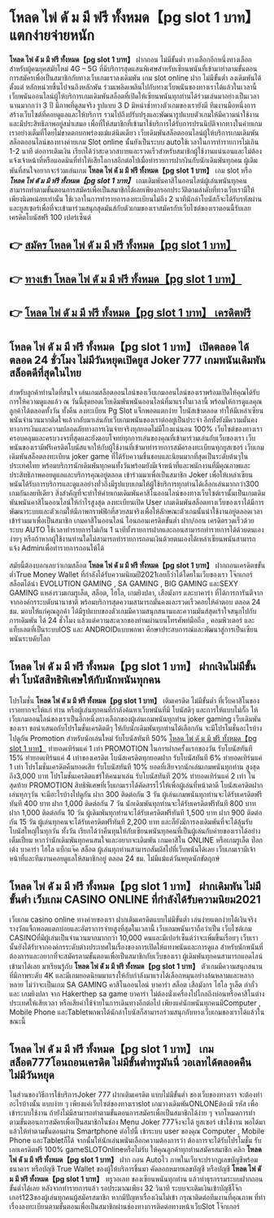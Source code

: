 # โหลด ไพ่ ดั ม มี ฟรี ทั้งหมด【pg slot 1 บาท】  แตกง่ายจ่ายหนัก

**โหลด ไพ่ ดั ม มี ฟรี ทั้งหมด【pg slot 1 บาท】** ฝากถอน ไม่มีขั้นต่ำ  ทางเลือกอีกหนึ่งทางเลือกสำหรับผู้คนยุคสมัยใหม่ 4G – 5G ที่มีบริการสุดแสนพิเศษสำหรับเซียนพนันที่เข้ามาทำตามขั้นตอนการสมัครเพื่อเป็นสมาชิกกับทางเว็บเกมเราลงเดิมพัน เกม slot online ฝาก ไม่มีขั้นต่ำ ลงเดิมพันได้ตั้งแต่ หลักหน่วยขึ้นไปจนถึงหลักพัน ร่วมเพลิดเพลินไปกับทางเว็บพนันของทางเราได้แล้วในเวลานี้เว็บพนันออนไลน์ผู้ให้บริการเกมเดิมพันสล็อตที่เปิดให้เซียนพนันทุกท่านได้ร่วมเล่นมาอย่างเป็นเวลานานมากกว่า 3 ปี มีภาพที่ดูสมจริง รูปแบบ 3 D
มิหนำซ้ำทางตัวเกมของเรายังมี ทีมงานมือหนึ่งการสร้างเว็บไซต์ที่คอยดูแลและให้บริการ  รวมไปถึงปรับปรุงและพัฒนารูปแบบตัวเกมให้มีความน่าใช้งานและมีประสิทธิภาพอยู่สม่ำเสมอ เพื่อที่ให้สมาชิกที่เข้ามาใช้บริการได้รับการปรนนิบัติจากทางในค่ายเกมเราอย่างเต็มที่โดยไม่ขาดตกบกพร่องแม้แต่นิดเดียว เว็บเดิมพันสล็อตออนไลน์ผู้ให้บริการเกมเดิมพันสล็อตออนไลน์ของทางค่ายเกม Slot online นั้นยังเป็นระบบ autoใช้เวลาในการทำรายการไม่เกิน 1-2 นาที ต่อการเติมเงิน เรียกได้ว่าสะดวกสบายและรวดเร็วสำหรับสมาชิกผู้ใช้งานแน่นอนและไม่ต้องแจ้งเจ้าหน้าที่หรือแอดมินที่ทำให้เสียโอกาสอีกต่อไปเมื่อทำรายการฝากงินกับนักเดิมพันทุกคน
ผู้เดิมพันที่สนใจอยากจะร่วมเล่นเกม **โหลด ไพ่ ดั ม มี ฟรี ทั้งหมด【pg slot 1 บาท】** เกม slot  หรือ ***โหลด ไพ่ ดั ม มี ฟรี ทั้งหมด【pg slot 1 บาท】*** เกมเดิมพันคาสิโนออนไลน์ผู้เล่นพนันทุกคนสามารถทำตามขั้นตอนการสมัครเพื่อเป็นสมาชิกได้เลยเพียงกรอกประวัติตามลำดับที่ทางเว็บเรามีให้เพียงนิดหน่อยเท่านั้น ใช้เวลาในการทำรายการลงทะเบียนไม่ถึง 2 นาทีนักล่าโบนัสก็จะได้รับรหัสผ่านและยูสเซอร์เพื่อที่จะเข้ามาร่วมสนุกสุดมันส์กับตัวเกมของเราสมัครกับเว็บไซต์ของเราตอนนี้รับเลยเครดิตโบนัสฟรี 100 เปอร์เซ็นต์ 

## 👉 [สมัคร โหลด ไพ่ ดั ม มี ฟรี ทั้งหมด【pg slot 1 บาท】](https://archa888.com/)
## 👉 [ทางเข้า โหลด ไพ่ ดั ม มี ฟรี ทั้งหมด【pg slot 1 บาท】](https://archa888.com/)
## 👉 [โหลด ไพ่ ดั ม มี ฟรี ทั้งหมด【pg slot 1 บาท】 เครดิตฟรี](https://archa888.com/)

## โหลด ไพ่ ดั ม มี ฟรี ทั้งหมด【pg slot 1 บาท】 เปิดตลอด ได้ตลอด 24 ชั่วโมง ไม่มีวันหยุดเปิดยูส Joker 777 เกมพนันเดิมพันสล็อตดีที่สุดในไทย

สำหรับลูกค้าท่านใดที่สนใจ เล่นเกมสล็อตออนไลน์ของเว็บเกมออนไลน์ของเราพร้อมเปิดให้คุณได้รับการให้ความดูแลแล้ว ณ วันนี้สุดยอดเว็บเดิมพันพนันออนไลน์ที่มาแรงในเวลานี้ พร้อมให้การดูแลคุณลูกค้าได้ตลอดทั้งวัน ทั้งคืน ลงทะเบียน  Pg Slot แจ็กพอตแตกง่าย โบนัสเข้าตลอด ทำให้มีเหล่าเซียนพนันจำนวนมากติดใจแล้วกลับมาเล่นกับเว็บเกมพนันของเราต่ออยู่เป็นประจำ อีกทั้งยังมีความมั่นคงทางการเงินและความปลอดภัยทางการเงินจ่ายจริงทุกยอดไม่มีโกงแน่นอน 100% เว็บไซต์ของทางเราครอบคลุมและครบวงจรที่สุดและยังตอบโจทย์ทุกการเล่นของคุณที่เข้ามาร่วมเล่นกับเว็บของเรา
เว็บพนันของเรามีฟรีเครดิตโบนัสแจกให้กับผู้ใช้งานที่เข้ามาทำรายการสมัครลงทะเบียนทุกยูสเซอร์ เว็บเกมเดิมพันสล็อตลงทะเบียน joker game ที่ได้รับความชื่นชอบและนิยมมากที่สุดเป็นระดับต้นๆในประเทศไทย พร้อมบริการนักเดิมพันทุกคนทั้งวันพร้อมยังมีเจ้าหน้าที่และพนักงานที่มีคุณภาพและประสิทธิภาพคอยดูแลและบริการคุณอยู่ตลอด เข้าร่วมมาเพื่อเป็นสมาชิก Joker เพื่อให้เหล่าเซียนพนันได้รับการบริการและดูแลอย่างทั่วถึงมีรูปแบบเกมให้ผู้ใช้บริการทุกท่านได้เลือกเล่นมากกว่า300 เกมกันเลยทีเดียว
สิ่งสำคัญที่จะทำให้ค่ายเกมเดิมพันคาสิโนออนไลน์ของทางเว็บไซต์เรานั้นเป็นเกมเดิมพันพนันคาสิโนออนไลน์ให้กำไรสูงสุด ลงทะเบียนเปิด User  เกมเดิมพันสล็อตทางเว็บของเราได้มีการพัฒนาระบบและตัวเกมให้มีภาพกราฟฟิกที่สวยสมจริงเพื่อให้ลักษณะตัวเกมนั้นน่าใช้งานอยู่ตลอดเวลา เข้าร่วมมาเพื่อเป็นสมาชิก เกมคาสิโนออนไลน์ โอนถอนเครดิตขั้นต่ำ ฝาก/ถอน เครดิตรวดเร็วด้วยระบบ AUTO ใช้เวลาทำรายการไม่เกิน 1 นาทีทั้งรายการฝากและถอนสามารถทำรายการได้ด้วยตนเองง่ายๆ หรือถ้าหากผู้ใช้งานท่านใดไม่สามารถทำรายการถอนเงินด้วยตนเองได้เหล่าเซียนพนันสามารถแจ้ง Adminเพื่อทำรายการถอนให้ได้

สมัยนี้ต้องบอกเลยว่าเกมสล็อต **โหลด ไพ่ ดั ม มี ฟรี ทั้งหมด【pg slot 1 บาท】** ฝากถอนเครดิตขขั้นต่ำTrue Money Wallet ที่กำลังได้รับความนิยมปี2021เลยก็ว่าได้โดยในเว็บของเรา โจ๊กเกอร์ สล็อตได้นำ EVOLUTION GAMING , SA GAMING , BIG GAMING และSEXY GAMING แหล่งรวมเกมรูเล็ต, สล็อต, ไฮโล, เกมยิงปลา, เสือมังกร และบาคาร่า ที่ได้การการันตีจากจากองค์กรระบดับนานาชาติ พร้อมบริการสุดความสามารถมั่นคงและรวดเร็วคอยให้คำตอบ ตลอด 24 ชม. มอบให้แก่คุณลูกค้า ได้มีรูปแบบของตัวเกมมีความสนุกสนานและความมันส์สุดเร้าใจสนุกไปกับการเดิมพัน ได้ 24 ชั่วโมง แล้วแต่ความสะดวกของท่านผ่านบนโทรศัพท์มือถือ , คอมพิวเตอร์ และแท็บเลตที่เป็นระบบIOS และ ANDROIDแบบพกพา ศึกษาประสบการณ์และพัฒนาสู่การเป็นเซียนพนันระบดับโลก

## โหลด ไพ่ ดั ม มี ฟรี ทั้งหมด【pg slot 1 บาท】 ฝากเงินไม่มีขั้นต่ำ โบนัสสิทธิพิเศษให้กับนักพนันทุกคน

โปรโมชั่น **โหลด ไพ่ ดั ม มี ฟรี ทั้งหมด【pg slot 1 บาท】** เติมเครดิต ไม่มีขั้นต่ำ ที่เว็บคาสิโนของเราอยากจะให้แก่  ท่าน หรือผู้เล่นทุกคนที่กำลังค้นหาเว็บพนันที่มี โบนัสดีๆ และการให้แบบไม่กั๊ก ให้เว็บเกมออนไลน์ของเราเป็นอีกหนึ่งทางเลือกของผู้เล่นเกมพนันทุกท่าน joker gaming เว็บเดิมพันของเรา ขอนำเสนอกับโปรโมชั่นเครดิตดีๆ ให้กับนักเดิมพันทุกท่านได้เลือกกัน จะมีโปรโมชั่นอะไรบ้างไปดูกัน
 Promotion สำหรับนักเล่นใหม่ รับโบนัสทันที 50% [โหลด ไพ่ ดั ม มี ฟรี ทั้งหมด【pg slot 1 บาท】](https://archa888.com/) ทำยอดเทิร์นแค่ 1 เท่า
 PROMOTION ในการฝากครั้งแรกของวัน รับโบนัสทันที 15% ทำยอดเทิร์นแค่ 4 เท่าของเครดิต
โบนัสเครดิตทุกยอดฝาก รับโบนัสทันที 6% ทำยอดเทิร์นแค่ 1 เท่า
โปรโมชั่นเครดิตคืนยอดเสีย รับโบนัสทันที 10% ยอดที่เสียจากนักเล่นเกมพนันทุกท่าน สูงสุดถึง3,000 บาท
โปรโมชั่นเครดิตแชร์ให้คนมาเล่น รับโบนัสทันที 20% ทำยอดเทิร์นแค่ 2 เท่า
ในสุดท้าย PROMOTION สิทธิพิเศษที่เว็บเกมเราได้คัดสรรไว้ให้เพื่อผู้เล่นที่หน้าตาดี โบนัสเครดิตฝากเล่นทุกๆวัน จะมีอะไรบ้างไปดูกัน
ฝาก 300 ติดต่อกัน 3 วัน ผู้เล่นเกมพนันทุกท่านจะได้รับเครดิตฟรีทันที 400 บาท
ฝาก 1,000 ติดต่อกัน 7 วัน นักเดิมพันทุกท่านจะได้รับเครดิตฟรีทันที 800 บาท
ฝาก 1,000 ติดต่อกัน 10 วัน ผู้เดิมพันทุกท่านจะได้รับเครดิตฟรีทันที 1,500 บาท
ฝาก 900 ติดต่อกัน 15 วัน ผู้เล่นทุกคนจะได้รับเครดิตฟรีทันที 2,200 บาท
และก็ยังมีการลงเดิมพันที่จะได้ลุ้นรับโบนัสใหญ่ในทุกวัน ทั้งวัน เรียกได้ว่าคืนทุนให้กับเซียนพนันทุกคนที่เป็นผู้เล่นกับค่ายของเราได้อย่างเต็มเปี่ยม หากว่านักเดิมพันทุกคนสนใจและอยากจะเดิมพัน เกมคาสิโน ONLINE หรือเกมรูเล็ต  ป๊อกเด้ง บาคาร่า ไฮโล แบ็กแจ๊ค สล็อต ผู้เล่นทุกท่านสามารถสัมผัสไปที่เว็บพนันได้เลย เว็บเกมเรามีเจ้าหน้าที่และทีมงานคอยดูแลให้สมาชิกอยู่ ตลอด 24 ชม. ไม่มีแม้แต่วันหยุดนักขัตฤกษ์

## โหลด ไพ่ ดั ม มี ฟรี ทั้งหมด【pg slot 1 บาท】 ฝากเดิมพัน ไม่มีขั้นต่ำ  เว็บเกม CASINO ONLINE ที่กำลังได้รับความนิยม2021

เว็บเกม casino online ทางค่ายของเรา ฝากเติมเครดิตแบบไม่มีขั้นต่ำ เล่นง่ายแตกง่ายได้เงินจริง รางวัลแจ็กพอตแตกบ่อยและอัตราการจ่ายสูงที่สุดในเวลานี้ เว็บเกมพนันเราถือว่าเป็น เว็บไซต์เกม CASINOที่มีผู้เล่นเป็นจำนวนมากมากกว่า 10,000 คนและมีเปอร์เซ็นต์ว่าจะเพิ่มขึ้นเรื่อยๆ เว็บเรานั้นยังได้รับจากองค์กรระดับต่างประเทศในเรื่องของการเปิดให้แทงพนันและการดูแล สำหรับนักพนันที่ต้องการและอยากที่จะสมัครตามขั้นตอนเพื่อเป็นสมาชิกกับเว็บของเรา ผู้เดิมพันทุกคนสามารถแอดไลน์เข้ามาได้เลย
	มาเรียนรู้กับ **โหลด ไพ่ ดั ม มี ฟรี ทั้งหมด【pg slot 1 บาท】** ตัวเกมมีความสนุกสนานที่มีภาพระดับ 4K และมีเกมยอดนิยมมาแรงให้กับกำลังมาแรงได้เลือกหมุนอย่างล้นหลามและหลากหลาย  ไม่ว่าจะเป็นเกม SA GAMING คาสิโนออนไลน์ บาคาร่า สล็อต เสือมังกร ไฮโล รูเล็ต กำถั่ว และ เกมยิงปลา จาก Hakerthep sa game บาคาร่า ไม่ต้องนั่งเครื่องไปไกลถึงบ่อนหรือคาสิโนต่างประเทศให้เสียเวลา หรือเสียค่าใช้จ่ายในการเดินทางอีกต่อไป เพียงแค่นักพนันทุกคนมีComputer , Mobile Phone และTabletพกพาได้นักล่าโบนัสก็สามารถร่วมสนุกกับทางเว็บเกมของเราได้แล้วในขณะนี้

## โหลด ไพ่ ดั ม มี ฟรี ทั้งหมด【pg slot 1 บาท】 เกมสล็อต777โอนถอนเครดิต ไม่มีขั้นต่ำทรูมันนี่ วอเลทได้ตลอดคืน ไม่มีวันหยุด

ในส่วนของวิธีการใช้บริการJoker 777 ฝากเติมเครดิต แบบไม่มีขั้นต่ำ ของเว็บของทางเรา จะต้องทำอะไรบ้างนั้น แบบง่าย ๆ เพียงแค่เว็บไซต์ของทางเราslot เกมวางเดิมพันONLONEต้องมี รหัส เพื่อเข้าระบบใช้งาน ถ้ายังไม่มีสามารถทำตามขั้นตอนการสมัครเพื่อเป็นสมาชิกได้ง่าย ๆ จากโหมดการทำตามขั้นตอนการสมัครเพื่อเป็นสมาชิกในช่อง Menu Joker 777จึงจะได้ ยูสเซอร์ เข้าใช้งาน พอได้มาแล้วให้ทำตามขั้นตอนผ่าน Smartphone ต่อไปนี้
เข้าระบบ user  ของคุณ Computer , Mobile Phone และTabletก็ได้
จากนั้นให้นักเล่นพนันเลือกความต้องการว่า ต้องการจะได้รับโปรโมชั่น รับเลยเครดิตฟรี 100% gameSLOTOnlineหรือไม่รับ
ให้คุณลูกค้าทุกท่านสมัครสมาชิก คลิก **โหลด ไพ่ ดั ม มี ฟรี ทั้งหมด【pg slot 1 บาท】** ฝาก ถอน Autoไว ภาพในเว็บจะปรากฏเลขบัญชีพร้อมธนาคาร หรือบัญชี True Wallet ของผู้ให้บริการขึ้นมา
คัดลอกหมายเลขบัญชี หรือบัญชี **โหลด ไพ่ ดั ม มี ฟรี ทั้งหมด【pg slot 1 บาท】** ทรูวอเลท ของเซียนพนันทุกท่าน แล้วทำธุรกรรมระบบฝากถอนขั้นต่ำได้เลย
หลังจากทำรายการแล้ว รอประมาณเพียง 32 วินาที ระบบจะเติมเงินเข้าบัญชีโจ๊กเกอร์123ของผู้เล่นทุกคนผู้สมัครสมาชิก
หากมีปัญหาเรื่องเงินไม่เข้า กรุณาติดต่อทีมงานที่คุณภาพ ที่ทำเรื่องลงทะเบียนตามขั้นตอนเพื่อเป็นสมาชิกผ่านช่องทางการติดต่อทางหน้าเว็บSlot โจ๊กเกอร์


